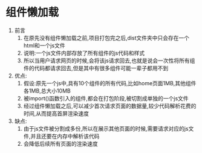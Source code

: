 # 组件懒加载

1. 前言
   1. 在原先没有组件懒加载之前,项目打包完之后,dist文件夹中只会存在一个html和一个js文件
   2. 说明:一个js文件内部存放了所有组件的js代码和样式
   3. 所以当用户请求网页的时候,会将该js请求回去,也就是说会一次性将所有组件的代码都请求回去,但是其中有很多组件可能一辈子都用不到
2. 优点:
   1. 假设:原先一个js中,具有10个组件的所有代码,比如home页面1MB,其他组件各1MB,总大小10MB
   2. 被import()函数引入的组件,都会在打包阶段,被切割成单独的一个js文件
   3. 经过组件懒加载之后,可以减少首次请求页面的数据量,较少代码解析花费的时间,从而提高首屏渲染速度
3. 缺点:
   1. 由于js文件被分割成多份,所以在展示其他页面的时候,需要请求对应的js文件,并且还要在内存中解析该代码
   2. 会降低后续所有页面的渲染速度
